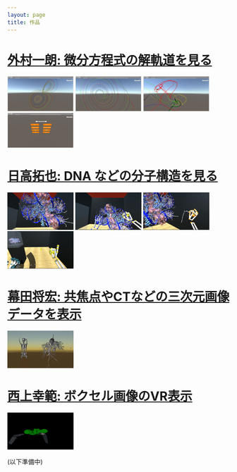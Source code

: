 ```yaml
---
layout: page
title: 作品
---
```


# [外村一朗: 微分方程式の解軌道を見る]({{site.baseurl}}/2018/02/22/hokamura.html)
<img src="/images/hokamura/Lorenz.png" alt="Lorenz アトラクタ" style="width: 150px;" />
<img src="/images/hokamura/Roessler.png" alt="Roessler system" style="width: 150px;" />
<img src="/images/hokamura/Thomas.png" alt="Thomas' system" style="width: 150px;" />
<img src="/images/hokamura/selection.png" alt="選択画面" style="width: 150px;" />

# [日高拓也: DNA などの分子構造を見る]({{site.baseurl}}/2018/02/22/hidaka.html)

<img src="/images/hidaka/protein_model.PNG" alt="分子モデル" style="width: 150px;" />
<img src="/images/hidaka/interaction.PNG" alt="分子モデルを掴む" style="width: 150px;" />
<img src="/images/hidaka/PinchDraw.PNG" alt="PinchDraw" style="width: 150px;" />
<img src="/images/hidaka/teleport.PNG" alt="テレポート" style="width: 150px;" />

# [幕田将宏: 共焦点やCTなどの三次元画像データを表示]({{site.baseurl}}/2018/03/01/makuta.html)

<img src="/images/makuta/makuta.png" alt="共焦点やCTなどの三次元画像データを表示" style="width: 150px;" />

# [西上幸範: ボクセル画像のVR表示]({{site.baseurl}}/2018/03/02/nishigami.html)

<img src="/images/nishigami/gami.png" alt="ボクセル画像のVR表示" style="width: 150px;" />

(以下準備中)
